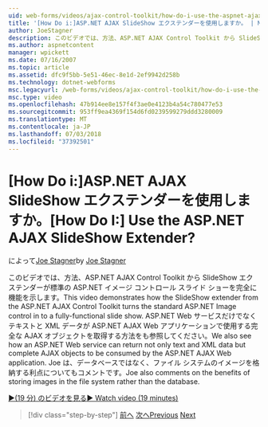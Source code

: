 ```yaml
---
uid: web-forms/videos/ajax-control-toolkit/how-do-i-use-the-aspnet-ajax-slideshow-extender
title: '[How Do i:]ASP.NET AJAX SlideShow エクステンダーを使用しますか。 | Microsoft Docs'
author: JoeStagner
description: このビデオでは、方法、ASP.NET AJAX Control Toolkit から SlideShow エクステンダーが標準の ASP.NET イメージ コントロール sl を完全に機能を紹介しています.
ms.author: aspnetcontent
manager: wpickett
ms.date: 07/16/2007
ms.topic: article
ms.assetid: dfc9f5bb-5e51-46ec-8e1d-2ef9942d258b
ms.technology: dotnet-webforms
msc.legacyurl: /web-forms/videos/ajax-control-toolkit/how-do-i-use-the-aspnet-ajax-slideshow-extender
msc.type: video
ms.openlocfilehash: 47b914ee8e157f4f3ae0e4123b4a54c780477e53
ms.sourcegitcommit: 953ff9ea4369f154d6fd0239599279ddd3280009
ms.translationtype: MT
ms.contentlocale: ja-JP
ms.lasthandoff: 07/03/2018
ms.locfileid: "37392501"
---
```

<a name="how-do-i-use-the-aspnet-ajax-slideshow-extender"></a><span data-ttu-id="5987e-104">[How Do i:]ASP.NET AJAX SlideShow エクステンダーを使用しますか。</span><span class="sxs-lookup"><span data-stu-id="5987e-104">[How Do I:] Use the ASP.NET AJAX SlideShow Extender?</span></span>
====================
<span data-ttu-id="5987e-105">によって[Joe Stagner](https://github.com/JoeStagner)</span><span class="sxs-lookup"><span data-stu-id="5987e-105">by [Joe Stagner](https://github.com/JoeStagner)</span></span>

<span data-ttu-id="5987e-106">このビデオでは、方法、ASP.NET AJAX Control Toolkit から SlideShow エクステンダーが標準の ASP.NET イメージ コントロール スライド ショーを完全に機能を示します。</span><span class="sxs-lookup"><span data-stu-id="5987e-106">This video demonstrates how the SlideShow extender from the ASP.NET AJAX Control Toolkit turns the standard ASP.NET Image control in to a fully-functional slide show.</span></span> <span data-ttu-id="5987e-107">ASP.NET Web サービスだけでなくテキストと XML データが ASP.NET AJAX Web アプリケーションで使用する完全な AJAX オブジェクトを取得する方法をも参照してください。</span><span class="sxs-lookup"><span data-stu-id="5987e-107">We also see how an ASP.NET Web service can return not only text and XML data but complete AJAX objects to be consumed by the ASP.NET AJAX Web application.</span></span> <span data-ttu-id="5987e-108">Joe は、データベースではなく、ファイル システムのイメージを格納する利点についてもコメントです。</span><span class="sxs-lookup"><span data-stu-id="5987e-108">Joe also comments on the benefits of storing images in the file system rather than the database.</span></span>

[<span data-ttu-id="5987e-109">&#9654;(19 分) のビデオを見る</span><span class="sxs-lookup"><span data-stu-id="5987e-109">&#9654; Watch video (19 minutes)</span></span>](https://channel9.msdn.com/Blogs/ASP-NET-Site-Videos/how-do-i-use-the-aspnet-ajax-slideshow-extender)

> [!div class="step-by-step"]
> <span data-ttu-id="5987e-110">[前へ](how-do-i-use-the-aspnet-ajax-tabs-control.md)
> [次へ](how-do-i-use-the-aspnet-ajax-updatepanelanimation-extender.md)</span><span class="sxs-lookup"><span data-stu-id="5987e-110">[Previous](how-do-i-use-the-aspnet-ajax-tabs-control.md)
[Next](how-do-i-use-the-aspnet-ajax-updatepanelanimation-extender.md)</span></span>
